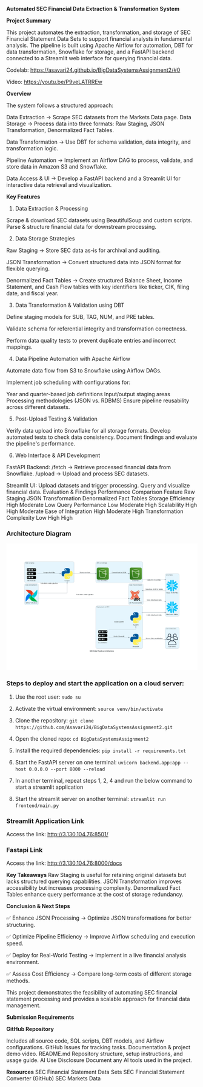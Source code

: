 **Automated SEC Financial Data Extraction & Transformation System**

**Project Summary**

This project automates the extraction, transformation, and storage of SEC Financial Statement Data Sets to support financial analysts in fundamental analysis. The pipeline is built using Apache Airflow for automation, DBT for data transformation, Snowflake for storage, and a FastAPI backend connected to a Streamlit web interface for querying financial data.

Codelab: https://asavari24.github.io/BigDataSystemsAssignment2/#0

Video: https://youtu.be/P9veLATRREw


**Overview**

The system follows a structured approach:

Data Extraction → Scrape SEC datasets from the Markets Data page.
Data Storage → Process data into three formats: Raw Staging, JSON Transformation, Denormalized Fact Tables.

Data Transformation → Use DBT for schema validation, data integrity, and transformation logic.

Pipeline Automation → Implement an Airflow DAG to process, validate, and store data in Amazon S3 and Snowflake.

Data Access & UI → Develop a FastAPI backend and a Streamlit UI for interactive data retrieval and visualization.

**Key Features**
1. Data Extraction & Processing

Scrape & download SEC datasets using BeautifulSoup and custom scripts.
Parse & structure financial data for downstream processing.

2. Data Storage Strategies
   
Raw Staging → Store SEC data as-is for archival and auditing.

JSON Transformation → Convert structured data into JSON format for flexible querying.

Denormalized Fact Tables → Create structured Balance Sheet, Income Statement, and Cash Flow tables with key identifiers like ticker, CIK, filing date, and fiscal year.

3. Data Transformation & Validation using DBT

Define staging models for SUB, TAG, NUM, and PRE tables.

Validate schema for referential integrity and transformation correctness.

Perform data quality tests to prevent duplicate entries and incorrect mappings.

4. Data Pipeline Automation with Apache Airflow
   
Automate data flow from S3 to Snowflake using Airflow DAGs.

Implement job scheduling with configurations for:

Year and quarter-based job definitions
Input/output staging areas
Processing methodologies (JSON vs. RDBMS)
Ensure pipeline reusability across different datasets.

5. Post-Upload Testing & Validation
   
Verify data upload into Snowflake for all storage formats.
Develop automated tests to check data consistency.
Document findings and evaluate the pipeline's performance.

6. Web Interface & API Development
   
FastAPI Backend:
/fetch → Retrieve processed financial data from Snowflake.
/upload → Upload and process SEC datasets.

Streamlit UI:
Upload datasets and trigger processing.
Query and visualize financial data.
Evaluation & Findings
Performance Comparison
Feature	Raw Staging	JSON Transformation	Denormalized Fact Tables
Storage Efficiency	High	Moderate	Low
Query Performance	Low	Moderate	High
Scalability	High	High	Moderate
Ease of Integration	High	Moderate	High
Transformation Complexity	Low	High	High

### Architecture Diagram

![Architecure of the data pipeline](https://github.com/Asavari24/BigDataSystemsAssignment2/blob/main/diagrams/sec_data_pipeline_architecture.png)

### Steps to deploy and start the application on a cloud server:

1. Use the root user: `sudo su` 
 
2. Activate the virtual environment: `source venv/bin/activate`
 
3. Clone the repository: `git clone https://github.com/Asavari24/BigDataSystemsAssignment2.git`
 
4. Open the cloned repo: `cd BigDataSystemsAssignment2`
 
5. Install the required dependencies: `pip install -r requirements.txt`
 
6. Start the FastAPI server on one terminal: `uvicorn backend.app:app --host 0.0.0.0 --port 8000 --reload`

7. In another terminal, repeat steps 1, 2, 4 and run the below command to start a streamlit application

8. Start the streamlit server on another terminal: `streamlit run frontend/main.py`

### Streamlit Application Link 
Access the link: http://3.130.104.76:8501/

### Fastapi Link
Access the link: http://3.130.104.76:8000/docs

**Key Takeaways**
Raw Staging is useful for retaining original datasets but lacks structured querying capabilities.
JSON Transformation improves accessibility but increases processing complexity.
Denormalized Fact Tables enhance query performance at the cost of storage redundancy.

**Conclusion & Next Steps**

✅ Enhance JSON Processing → Optimize JSON transformations for better structuring.

✅ Optimize Pipeline Efficiency → Improve Airflow scheduling and execution speed.

✅ Deploy for Real-World Testing → Implement in a live financial analysis environment.

✅ Assess Cost Efficiency → Compare long-term costs of different storage methods.

This project demonstrates the feasibility of automating SEC financial statement processing and provides a scalable approach for financial data management.

**Submission Requirements**

**GitHub Repository**

Includes all source code, SQL scripts, DBT models, and Airflow configurations.
GitHub Issues for tracking tasks.
Documentation & project demo video.
README.md
Repository structure, setup instructions, and usage guide.
AI Use Disclosure
Document any AI tools used in the project.

**Resources**
SEC Financial Statement Data Sets
SEC Financial Statement Converter (GitHub)
SEC Markets Data
